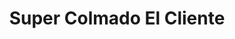 ---
title: "Super Colmado El Cliente"
url: /santo-domingo-este/super-colmado-el-cliente/
shop: comodidad
---